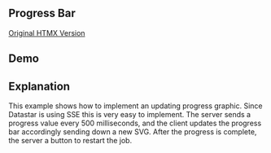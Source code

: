 ## Progress Bar

[Original HTMX Version](https://htmx.org/examples/progress-bar/)

## Demo

<div
    id="progress_bar"
    data-on-load="get('/examples/progress_bar/data')"
>
</div>

## Explanation

This example shows how to implement an updating progress graphic. Since Datastar is using SSE this is very easy to implement. The server sends a progress value every 500 milliseconds, and the client updates the progress bar accordingly sending down a new SVG. After the progress is complete, the server a button to restart the job.
